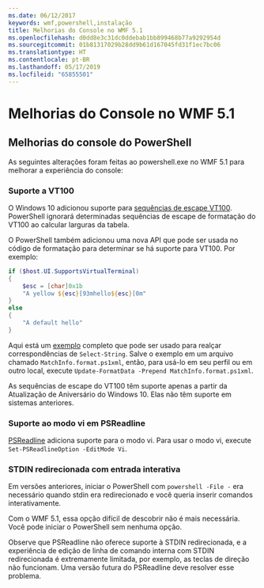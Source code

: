 ```yaml
---
ms.date: 06/12/2017
keywords: wmf,powershell,instalação
title: Melhorias do Console no WMF 5.1
ms.openlocfilehash: d0dd8e3c31dc0ddebab1bb899468b77a9292954d
ms.sourcegitcommit: 01b81317029b28dd9b61d167045fd31f1ec7bc06
ms.translationtype: HT
ms.contentlocale: pt-BR
ms.lasthandoff: 05/17/2019
ms.locfileid: "65855501"
---
```

# <a name="console-improvements-in-wmf-51"></a>Melhorias do Console no WMF 5.1

## <a name="powershell-console-improvements"></a>Melhorias do console do PowerShell

As seguintes alterações foram feitas ao powershell.exe no WMF 5.1 para melhorar a experiência do console:

### <a name="vt100-support"></a>Suporte a VT100

O Windows 10 adicionou suporte para [sequências de escape VT100](/windows/console/console-virtual-terminal-sequences).
PowerShell ignorará determinadas sequências de escape de formatação do VT100 ao calcular larguras da tabela.

O PowerShell também adicionou uma nova API que pode ser usada no código de formatação para determinar se há suporte para VT100. Por exemplo:

```powershell
if ($host.UI.SupportsVirtualTerminal)
{
    $esc = [char]0x1b
    "A yellow ${esc}[93mhello${esc}[0m"
}
else
{
    "A default hello"
}
```

Aqui está um [exemplo](https://gist.github.com/lzybkr/dcb973dccd54900b67783c48083c28f7) completo que pode ser usado para realçar correspondências de `Select-String`. Salve o exemplo em um arquivo chamado `MatchInfo.format.ps1xml`, então, para usá-lo em seu perfil ou em outro local, execute `Update-FormatData -Prepend MatchInfo.format.ps1xml`.

As sequências de escape do VT100 têm suporte apenas a partir da Atualização de Aniversário do Windows 10.
Elas não têm suporte em sistemas anteriores.

### <a name="vi-mode-support-in-psreadline"></a>Suporte ao modo vi em PSReadline

[PSReadline](https://github.com/PowerShell/PSReadLine) adiciona suporte para o modo vi. Para usar o modo vi, execute `Set-PSReadlineOption -EditMode Vi`.

### <a name="redirected-stdin-with-interactive-input"></a>STDIN redirecionada com entrada interativa

Em versões anteriores, iniciar o PowerShell com `powershell -File -` era necessário quando stdin era redirecionado e você queria inserir comandos interativamente.

Com o WMF 5.1, essa opção difícil de descobrir não é mais necessária. Você pode iniciar o PowerShell sem nenhuma opção.

Observe que PSReadline não oferece suporte à STDIN redirecionada, e a experiência de edição de linha de comando interna com STDIN redirecionada é extremamente limitada, por exemplo, as teclas de direção não funcionam. Uma versão futura do PSReadline deve resolver esse problema.